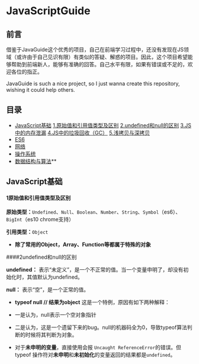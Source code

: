 # JavaScriptGuide
## 前言
借鉴于JavaGuide这个优秀的项目，自己在前端学习过程中，还没有发现在JS领域（或许由于自己见识有限）有类似的答疑、解惑的项目。因此，这个项目希望能够帮助到前端新人，能够有准确的回答。自己水平有限，如果有错误或不足的，欢迎各位的指正。

JavaGuide is such a nice project, so I just wanna create this repository, wishing it could help others.

## 目录

- [JavaScript基础](#javascript基础)
     [1.原始值和引用值类型及区别](#1原始值和引用值类型及区别)
     [2.undefined和null的区别](#2undefined和null的区别)
     [3.JS中的内存泄漏](#3内存泄漏)
     [4.JS中的垃圾回收（GC）](#4JS中的垃圾回收（GC）)
     [5.浅拷贝与深拷贝](#5浅拷贝与深拷贝)
- [ES6](#java)
- [网络](#网络)
- [操作系统](#操作系统)
- [数据结构与算法](#数据结构与算法)**


## JavaScript基础

#### 1原始值和引用值类型及区别

**原始类型：**`Undefined`、`Null`、`Boolean`、`Number`、`String`、`Symbol`（es6）、`BigInt`（es10 chrome支持）


**引用类型：**`Object`

- **除了常用的Object，Array、Function等都属于特殊的对象**



####2undefined和null的区别

**undefined：**
表示“未定义”，是一个不正常的值。当一个变量申明了，却没有初始化时，其值默认为undefined。

**null：**
表示“空”，是一个正常的值。

- **typeof null  // 结果为object** 这是一个特例，原因有如下两种解释：
 - 一是认为，null表示一个空对象指针
 - 二是认为，这是一个遗留下来的bug。null的机器码全为0，导致typeof算法判断的时候将其判断为对象。

-  对于**未申明的变量**，直接使用会报 `Uncaught ReferenceError`的错误。但typeof 操作符对**未申明**和**未初始化**的变量返回的结果都是`undefined`。



